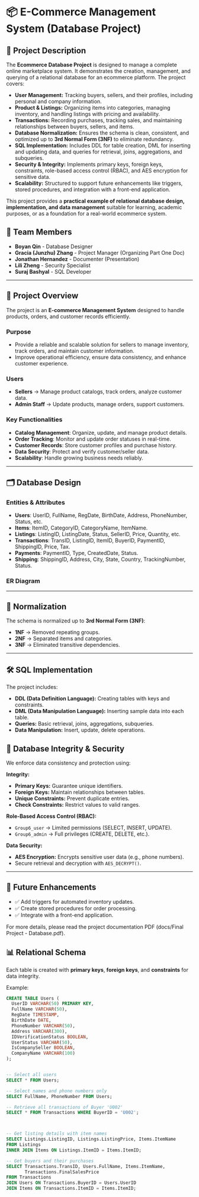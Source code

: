 # 📦 E-Commerce Management System (Database Project)

## 📝 Project Description

The **Ecommerce Database Project** is designed to manage a complete online marketplace system. It demonstrates the creation, management, and querying of a relational database for an ecommerce platform. The project covers:

- **User Management:** Tracking buyers, sellers, and their profiles, including personal and company information.  
- **Product & Listings:** Organizing items into categories, managing inventory, and handling listings with pricing and availability.  
- **Transactions:** Recording purchases, tracking sales, and maintaining relationships between buyers, sellers, and items.  
- **Database Normalization:** Ensures the schema is clean, consistent, and optimized up to **3rd Normal Form (3NF)** to eliminate redundancy.  
- **SQL Implementation:** Includes DDL for table creation, DML for inserting and updating data, and queries for retrieval, joins, aggregations, and subqueries.  
- **Security & Integrity:** Implements primary keys, foreign keys, constraints, role-based access control (RBAC), and AES encryption for sensitive data.  
- **Scalability:** Structured to support future enhancements like triggers, stored procedures, and integration with a front-end application.  

This project provides a **practical example of relational database design, implementation, and data management** suitable for learning, academic purposes, or as a foundation for a real-world ecommerce system.

## 👥 Team Members
- **Boyan Qin** - Database Designer  
- **Gracia (Junzhu) Zhang** - Project Manager (Organizing Part One Doc)  
- **Jonathan Hernandez** - Documenter (Presentation)  
- **Lili Zheng** - Security Specialist  
- **Suraj Bashyal** - SQL Developer  

---

## 📖 Project Overview
The project is an **E-commerce Management System** designed to handle products, orders, and customer records efficiently.  

### Purpose
- Provide a reliable and scalable solution for sellers to manage inventory, track orders, and maintain customer information.  
- Improve operational efficiency, ensure data consistency, and enhance customer experience.  

### Users
- **Sellers** → Manage product catalogs, track orders, analyze customer data.  
- **Admin Staff** → Update products, manage orders, support customers.  

### Key Functionalities
- **Catalog Management**: Organize, update, and manage product details.  
- **Order Tracking**: Monitor and update order statuses in real-time.  
- **Customer Records**: Store customer profiles and purchase history.  
- **Data Security**: Protect and verify customer/seller data.  
- **Scalability**: Handle growing business needs reliably.  

---

## 🗂 Database Design

### Entities & Attributes
- **Users**: UserID, FullName, RegDate, BirthDate, Address, PhoneNumber, Status, etc.  
- **Items**: ItemID, CategoryID, CategoryName, ItemName.  
- **Listings**: ListingID, ListingDate, Status, SellerID, Price, Quantity, etc.  
- **Transactions**: TransID, ListingID, ItemID, BuyerID, PaymentID, ShippingID, Price, Tax.  
- **Payments**: PaymentID, Type, CreatedDate, Status.  
- **Shipping**: ShippingID, Address, City, State, Country, TrackingNumber, Status.  

### ER Diagram  

---

## 🔄 Normalization

The schema is normalized up to **3rd Normal Form (3NF)**:

- **1NF** → Removed repeating groups.  
- **2NF** → Separated items and categories.  
- **3NF** → Eliminated transitive dependencies.  

---

## 🛠 SQL Implementation

The project includes:

- **DDL (Data Definition Language):** Creating tables with keys and constraints.  
- **DML (Data Manipulation Language):** Inserting sample data into each table.  
- **Queries:** Basic retrieval, joins, aggregations, subqueries.  
- **Data Manipulation:** Insert, update, delete operations.

## 🔐 Database Integrity & Security

We enforce data consistency and protection using:

**Integrity:**

- **Primary Keys:** Guarantee unique identifiers.  
- **Foreign Keys:** Maintain relationships between tables.  
- **Unique Constraints:** Prevent duplicate entries.  
- **Check Constraints:** Restrict values to valid ranges.  

**Role-Based Access Control (RBAC):**

- `Group6_user` → Limited permissions (SELECT, INSERT, UPDATE).  
- `Group6_admin` → Full privileges (CREATE, DELETE, etc.).  

**Data Security:**

- **AES Encryption:** Encrypts sensitive user data (e.g., phone numbers).  
- Secure retrieval and decryption with `AES_DECRYPT()`.  

---

## 📌 Future Enhancements

- ✅ Add triggers for automated inventory updates.  
- ✅ Create stored procedures for order processing.  
- ✅ Integrate with a front-end application.

For more details, please read the project documentation PDF (docs/Final Project - Database.pdf).
  
## 📊 Relational Schema
Each table is created with **primary keys**, **foreign keys**, and **constraints** for data integrity.  

Example:  
```sql
CREATE TABLE Users (
  UserID VARCHAR(50) PRIMARY KEY,
  FullName VARCHAR(50),
  RegDate TIMESTAMP,
  BirthDate DATE,
  PhoneNumber VARCHAR(50),
  Address VARCHAR(300),
  IDVerificationStatus BOOLEAN,
  UserStatus VARCHAR(50),
  IsCompanySeller BOOLEAN,
  CompanyName VARCHAR(100)
);


-- Select all users
SELECT * FROM Users;

-- Select names and phone numbers only
SELECT FullName, PhoneNumber FROM Users;

-- Retrieve all transactions of Buyer 'U002'
SELECT * FROM Transactions WHERE BuyerID = 'U002'; 



-- Get listing details with item names
SELECT Listings.ListingID, Listings.ListingPrice, Items.ItemName
FROM Listings
INNER JOIN Items ON Listings.ItemID = Items.ItemID;

-- Get buyers and their purchases
SELECT Transactions.TransID, Users.FullName, Items.ItemName,
       Transactions.FinalSalesPrice
FROM Transactions
JOIN Users ON Transactions.BuyerID = Users.UserID
JOIN Items ON Transactions.ItemID = Items.ItemID; 


